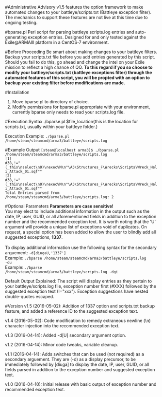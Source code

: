#Administrative Advisory
v1.5 features the option framework to make automated changes to your battleye/scripts.txt (Battleye exception filter). The mechanics to support these features are not live at this time due to ongoing testing.

#bparse.pl
Perl script for parsing battleye scripts.log entries and auto-generating exception entries. Designed for and only tested against the  Exile@ARMAIII platform in a CentOS-7 environment.

#Before Proceeding
Be smart about making changes to your battleye filters. Backup your scripts.txt file before you add entries generated by this script. Should you fail to do this, go ahead and change the intel on your Exile mission to reflect a high chance of QQ. <b>To this regard if you so choose to modify your battleye/scripts.txt (battleye exceptions filter) through the automated features of this script, you will be propted with an option to backup your existing filter before modifications are made.</b>

#Installation
1. Move bparse.pl to directory of choice.
2. Modify permissions for bparse.pl appropriate with your environment, currently bparse only needs to read your scripts.log file.

#Execution Syntax
./bparse.pl $file_location{this is the location for scripts.txt, usually within your battleye folder.} 

Execution Example:
<code>./bparse.pl /home/steam/steamcmd/arma3/battleye/scripts.log</code><br>

#Example Output
<code>[steam@localhost arma3]$ ./bparse.pl /home/steam/steamcmd/arma3/battleye/scripts.log</code><br>
<code>\[1\]  #38,!="(_this\nselect\n0)\nexecVM\n\"\A3\Structures_F\Wrecks\Scripts\Wreck_Heli_Attack_01.sqf\""</code><br>
<code>\[2\]  #38,!="(_this\nselect\n0)\nexecVM\n\"\A3\Structures_F\Wrecks\Scripts\Wreck_Heli_Attack_01.sqf\""</code><br>
<code>Total Entries parsed from /home/steam/steamcmd/arma3/battleye/scripts.log: 2</code><br>

#Optional Parameters
<b>Parameters are case sensitive!</b><br>
You may elect to include additional information in the output such as the date, IP, user, GUID, or all aforementioned fields in addition to the exception number and the recommended exception text. It is worth noting that the 'U' argument will provide a unique list of exceptions void of duplicates. On request, a special option has been added to allow the user to blindly add all suggested exceptions, <b>1337</b>.<br><br>To display additional information use the following syntax for the secondary arguement: <code>-d[diugaU,'1337']</code><br>Example: <code>./bparse /home/steam/steamcmd/arma3/battleye/scripts.log -du</code><br>Example: <code>./bparse /home/steam/steamcmd/arma3/battleye/scripts.log -dgi</code><br>

Default Output Explained:
The script will display entries as they pertain to your battleye/scripts.log file, exception number first (#XXX) followed by the suggested exception text (!="xxx"). Exception suggestions have nested double-quotes escaped.

#Version
v1.5 (2016-05-02): Addition of 1337 option and scripts.txt backup feature, and added a reference ID to the suggested exception text.

v1.4 (2016-05-02): Code modification to remedy extraneous newline (\n) character injection into the recommended exception text.

v1.3 (2016-04-14): Added -d[U] secondary argument option.

v1.2 (2016-04-14): Minor code tweaks, variable cleanup.

v1.1 (2016-04-14): Adds switches that can be used (not required) as a secondary arguement. They are (-d) as a display precursor, to be immediately followed by [diuga] to display the date, IP, user, GUID, or all fields parsed in addition to the exception number and suggested exception text.

v1.0 (2016-04-10): Initial release with basic output of exception number and recommended exception text.
